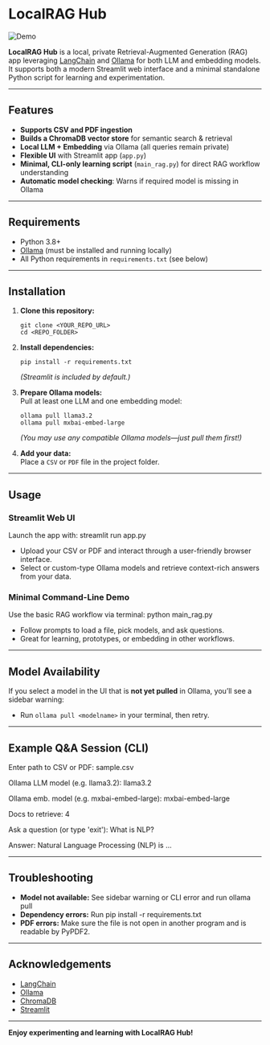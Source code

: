 # LocalRAG Hub

![Demo](assets/demo.gif)

**LocalRAG Hub** is a local, private Retrieval-Augmented Generation (RAG) app leveraging [LangChain](https://github.com/langchain-ai/langchain) and [Ollama](https://ollama.com/) for both LLM and embedding models.  
It supports both a modern Streamlit web interface and a minimal standalone Python script for learning and experimentation.

---

## Features

- **Supports CSV and PDF ingestion**
- **Builds a ChromaDB vector store** for semantic search & retrieval
- **Local LLM + Embedding** via Ollama (all queries remain private)
- **Flexible UI** with Streamlit app (`app.py`)
- **Minimal, CLI-only learning script** (`main_rag.py`) for direct RAG workflow understanding
- **Automatic model checking**: Warns if required model is missing in Ollama

---

## Requirements

- Python 3.8+
- [Ollama](https://ollama.com/) (must be installed and running locally)
- All Python requirements in `requirements.txt` (see below)

---

## Installation

1. **Clone this repository:**
    ```
    git clone <YOUR_REPO_URL>
    cd <REPO_FOLDER>
    ```

2. **Install dependencies:**
    ```
    pip install -r requirements.txt
    ```
    *(Streamlit is included by default.)*

3. **Prepare Ollama models:**  
   Pull at least one LLM and one embedding model:
    ```
    ollama pull llama3.2
    ollama pull mxbai-embed-large
    ```
   *(You may use any compatible Ollama models—just pull them first!)*

4. **Add your data:**  
   Place a `CSV` or `PDF` file in the project folder.

---

## Usage

### Streamlit Web UI

Launch the app with: streamlit run app.py

- Upload your CSV or PDF and interact through a user-friendly browser interface.
- Select or custom-type Ollama models and retrieve context-rich answers from your data.

### Minimal Command-Line Demo

Use the basic RAG workflow via terminal: python main_rag.py

- Follow prompts to load a file, pick models, and ask questions.
- Great for learning, prototypes, or embedding in other workflows.

---

## Model Availability

If you select a model in the UI that is **not yet pulled** in Ollama, you’ll see a sidebar warning:
- Run `ollama pull <modelname>` in your terminal, then retry.

---

## Example Q&A Session (CLI)

Enter path to CSV or PDF: sample.csv

Ollama LLM model (e.g. llama3.2): llama3.2

Ollama emb. model (e.g. mxbai-embed-large): mxbai-embed-large

Docs to retrieve: 4

Ask a question (or type 'exit'): What is NLP?

Answer: Natural Language Processing (NLP) is ...

---

## Troubleshooting

- **Model not available:** See sidebar warning or CLI error and run ollama pull <modelname>
- **Dependency errors:** Run pip install -r requirements.txt
- **PDF errors:** Make sure the file is not open in another program and is readable by PyPDF2.

---

## Acknowledgements

- [LangChain](https://github.com/langchain-ai/langchain)
- [Ollama](https://ollama.com/)
- [ChromaDB](https://www.trychroma.com/)
- [Streamlit](https://streamlit.io/)

---

**Enjoy experimenting and learning with LocalRAG Hub!**
  

